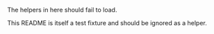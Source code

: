 The helpers in here should fail to load.

This README is itself a test fixture and should be ignored as a helper.
